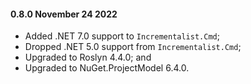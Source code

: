 #### 0.8.0 November 24 2022 ####

* Added .NET 7.0 support to `Incrementalist.Cmd`;
* Dropped .NET 5.0 support from `Incrementalist.Cmd`;
* Upgraded to Roslyn 4.4.0; and
* Upgraded to NuGet.ProjectModel 6.4.0.